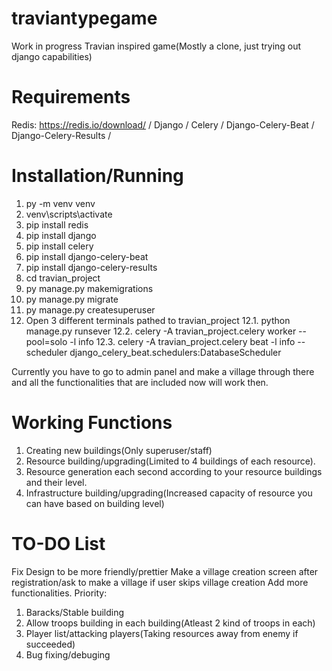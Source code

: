 # traviantypegame
Work in progress
Travian inspired game(Mostly a clone, just trying out django capabilities)
# Requirements
Redis: https://redis.io/download/ /
Django /
Celery /
Django-Celery-Beat /
Django-Celery-Results /
# Installation/Running 
1. py -m venv venv
2. venv\scripts\activate
3. pip install redis
4. pip install django
5. pip install celery
6. pip install django-celery-beat
7. pip install django-celery-results
8. cd travian_project
9. py manage.py makemigrations
10. py manage.py migrate
11. py manage.py createsuperuser
12. Open 3 different terminals pathed to travian_project
12.1. python manage.py runsever
12.2. celery -A travian_project.celery worker --pool=solo -l info
12.3. celery -A travian_project.celery beat -l info --scheduler django_celery_beat.schedulers:DatabaseScheduler

Currently you have to go to admin panel and make a village through there and all the functionalities that are included now will work then.

# Working Functions
1. Creating new buildings(Only superuser/staff)
2. Resource building/upgrading(Limited to 4 buildings of each resource).
3. Resource generation each second according to your resource buildings and their level.
4. Infrastructure building/upgrading(Increased capacity of resource you can have based on building level)

# TO-DO List
Fix Design to be more friendly/prettier
Make a village creation screen after registration/ask to make a village if user skips village creation
Add more functionalities.
Priority:
1. Baracks/Stable building
2. Allow troops building in each building(Atleast 2 kind of troops in each)
3. Player list/attacking players(Taking resources away from enemy if succeeded)
4. Bug fixing/debuging

